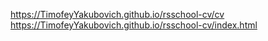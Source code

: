https://TimofeyYakubovich.github.io/rsschool-cv/cv
https://TimofeyYakubovich.github.io/rsschool-cv/index.html
